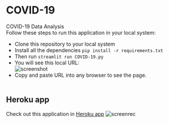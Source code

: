 # COVID-19
COVID-19 Data Analysis</br>
Follow these steps to run this application in your local system:
* Clone this repository to your local system
* Install all the dependencies `pip install -r requirements.txt`
* Then run ``streamlit run COVID-19.py``
* You will see this local URL:</br>
![screenshot](URL.png)
* Copy and paste URL into any browser to see the page.</br></br>
## Heroku app
Check out this application in [Heroku app](https://covid19-rakesh.herokuapp.com/)
![screenrec](output.gif)
